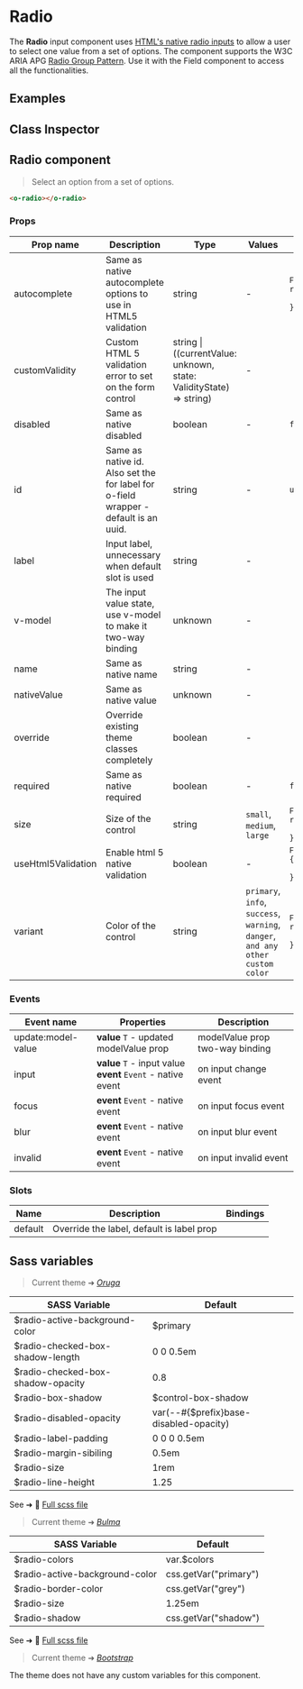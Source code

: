 # Radio

<div class="vp-doc">

The **Radio** input component uses [HTML's native radio inputs](https://developer.mozilla.org/en-US/docs/Web/HTML/Element/input/radio) to allow a user to select one value from a set of options.
The component supports the W3C ARIA APG [Radio Group Pattern](https://www.w3.org/WAI/ARIA/apg/patterns/radio/).
Use it with the Field component to access all the functionalities.

</div>

<div class="vp-example">

## Examples

<example-radio />

</div>

<div class="vp-example">

## Class Inspector

<inspector-radio-viewer />

</div>

<div class="vp-doc">

## Radio component

> Select an option from a set of options.

```html
<o-radio></o-radio>
```

### Props

| Prop name          | Description                                                                         | Type                                                                   | Values                                                                          | Default                                                                                                                                             |
| ------------------ | ----------------------------------------------------------------------------------- | ---------------------------------------------------------------------- | ------------------------------------------------------------------------------- | --------------------------------------------------------------------------------------------------------------------------------------------------- |
| autocomplete       | Same as native autocomplete options to use in HTML5 validation                      | string                                                                 | -                                                                               | <div><small>From <b>config</b>:</small></div><code style='white-space: nowrap; padding: 0;'>radio: {<br>&nbsp;&nbsp;autocomplete: "off"<br>}</code> |
| customValidity     | Custom HTML 5 validation error to set on the form control                           | string \| ((currentValue: unknown, state: ValidityState) =&gt; string) | -                                                                               | <code style='white-space: nowrap; padding: 0;'></code>                                                                                              |
| disabled           | Same as native disabled                                                             | boolean                                                                | -                                                                               | <code style='white-space: nowrap; padding: 0;'>false</code>                                                                                         |
| id                 | Same as native id. Also set the for label for o-field wrapper - default is an uuid. | string                                                                 | -                                                                               | <code style='white-space: nowrap; padding: 0;'>useId()</code>                                                                                       |
| label              | Input label, unnecessary when default slot is used                                  | string                                                                 | -                                                                               |                                                                                                                                                     |
| v-model            | The input value state, use v-model to make it two-way binding                       | unknown                                                                | -                                                                               |                                                                                                                                                     |
| name               | Same as native name                                                                 | string                                                                 | -                                                                               |                                                                                                                                                     |
| nativeValue        | Same as native value                                                                | unknown                                                                | -                                                                               |                                                                                                                                                     |
| override           | Override existing theme classes completely                                          | boolean                                                                | -                                                                               |                                                                                                                                                     |
| required           | Same as native required                                                             | boolean                                                                | -                                                                               | <code style='white-space: nowrap; padding: 0;'>false</code>                                                                                         |
| size               | Size of the control                                                                 | string                                                                 | `small`, `medium`, `large`                                                      | <div><small>From <b>config</b>:</small></div><code style='white-space: nowrap; padding: 0;'>radio: {<br>&nbsp;&nbsp;size: undefined<br>}</code>     |
| useHtml5Validation | Enable html 5 native validation                                                     | boolean                                                                | -                                                                               | <div><small>From <b>config</b>:</small></div><code style='white-space: nowrap; padding: 0;'>{<br>&nbsp;&nbsp;useHtml5Validation: true<br>}</code>   |
| variant            | Color of the control                                                                | string                                                                 | `primary`, `info`, `success`, `warning`, `danger`, `and any other custom color` | <div><small>From <b>config</b>:</small></div><code style='white-space: nowrap; padding: 0;'>radio: {<br>&nbsp;&nbsp;variant: undefined<br>}</code>  |

### Events

| Event name         | Properties                                                       | Description                     |
| ------------------ | ---------------------------------------------------------------- | ------------------------------- |
| update:model-value | **value** `T` - updated modelValue prop                          | modelValue prop two-way binding |
| input              | **value** `T` - input value<br/>**event** `Event` - native event | on input change event           |
| focus              | **event** `Event` - native event                                 | on input focus event            |
| blur               | **event** `Event` - native event                                 | on input blur event             |
| invalid            | **event** `Event` - native event                                 | on input invalid event          |

### Slots

| Name    | Description                               | Bindings |
| ------- | ----------------------------------------- | -------- |
| default | Override the label, default is label prop |          |

</div>

<div class="vp-doc">

## Sass variables

<div class="theme-oruga">

> Current theme ➜ _[Oruga](https://github.com/oruga-ui/theme-oruga)_

| SASS Variable                     | Default                                |
| --------------------------------- | -------------------------------------- |
| $radio-active-background-color    | $primary                               |
| $radio-checked-box-shadow-length  | 0 0 0.5em                              |
| $radio-checked-box-shadow-opacity | 0.8                                    |
| $radio-box-shadow                 | $control-box-shadow                    |
| $radio-disabled-opacity           | var(--#{$prefix}base-disabled-opacity) |
| $radio-label-padding              | 0 0 0 0.5em                            |
| $radio-margin-sibiling            | 0.5em                                  |
| $radio-size                       | 1rem                                   |
| $radio-line-height                | 1.25                                   |

See ➜ 📄 [Full scss file](https://github.com/oruga-ui/theme-oruga/tree/main/src/assets/scss/components/_radio.scss)

</div>
<div class="theme-bulma">

> Current theme ➜ _[Bulma](https://github.com/oruga-ui/theme-bulma)_

| SASS Variable                  | Default               |
| ------------------------------ | --------------------- |
| $radio-colors                  | var.$colors           |
| $radio-active-background-color | css.getVar("primary") |
| $radio-border-color            | css.getVar("grey")    |
| $radio-size                    | 1.25em                |
| $radio-shadow                  | css.getVar("shadow")  |

See ➜ 📄 [Full scss file](https://github.com/oruga-ui/theme-bulma/tree/main/src/assets/scss/components/_radio.scss)

</div>
<div class="theme-bootstrap">

> Current theme ➜ _[Bootstrap](https://github.com/oruga-ui/theme-bootstrap)_

<p>The theme does not have any custom variables for this component.</p>
</div>

</div>
